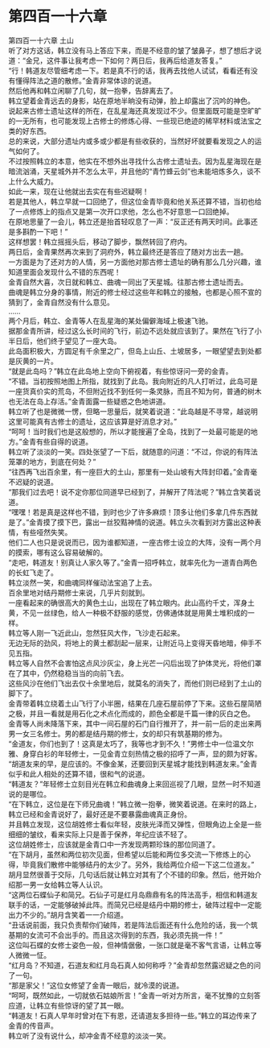 # 第四百一十六章

第四百一十六章 土山\
听了对方这话，韩立没有马上答应下来，而是不经意的皱了皱鼻子，想了想后才说道：“金兄，这件事让我考虑一下如何？两日后，我再后给道友答复。”\
“行！韩道友尽管细考虑一下。若是真不行的话，我再去找他人试试，看看还有没有懂得阵法之道的散修。”金青非常体谅的说道。\
然后他再和韩立闲聊了几句，就一抱拳，告辞离去了。\
韩立望着金青远去的身影，站在原地半晌没有动弹，脸上却露出了沉吟的神色。\
说起来古修士遗址这样的所在，在乱星海还真发现过不少。但里面既可能是空旷旷的一无所有，也可能发现上古修士的修炼心得、一些现已绝迹的稀罕材料或法宝之类的好东西。\
总的来说，大部分遗址内或多或少都是有些收获的，当然好坏就要看发现之人的运气如何了。\
不过按照韩立的本意，他实在不想外出寻找什么古修士遗址去。因为乱星海现在是暗流汹涌，天星城外并不怎么太平，并且他的“青竹蜂云剑”也未能培炼多久，谈不上什么大威力。\
如此一来，现在让他就出去实在有些迟疑啊！\
若是其他人，韩立早就一口回绝了，但这位金青毕竟和他关系还算不错，当初也给了一点修炼上的指点又是第一次开口求他，怎么也不好意思一口回绝掉。\
在原地思量了一会儿，韩立还是抬首轻叹息了一声：“反正还有两天时间。此事还是多斟酌一下吧！”\
这样想罢！韩立摇摇头后，移动了脚步，飘然转回了府内。\
两日后，金青果然再次来到了洞府外，韩立最终还是答应了随对方出去一趟。\
一方面是为了还对方的人情，另一方面他对那古修士遗址的确有那么几分兴趣，谁知道里面会发现什么不错的东西呢！\
金青自然大喜，次日就和韩立、曲魂一同出了天星城。往那古修士遗址而去。\
曲魂是韩立分身的事情，附近的修士经过这些年和韩立的接触，也都是心照不宣的猜到了，金青自然没有什么意见。\
……\
两个月后，韩立、金青等人在乱星海的某处偏僻海域上极速飞驰。\
据那金青所讲，经过这么长时间的飞行，前边不远处就应该到了。果然在飞行了小半日后，他们终于望见了一座大岛。\
此岛面积极大，方圆足有千余里之广，但岛上山丘、土坡居多，一眼望望去到处都是灰黄的一片。\
“就是此岛吗？”韩立在此岛地上空向下俯视着，有些惊讶问一旁的金青。\
“不错。当初按照地图上所指，就找到了此岛。我向附近的凡人打听过，此岛可是一座货真价实的荒岛，不但附近找不到任何一条灵脉，而且不知为何，普通的树木也无法在岛上存活。”金青面露一些疑惑之色地讲道。\
韩立听了也是微微一愣，但略一思量后，就笑着说道：“此岛越是不寻常，越说明这里可能真有古修士的遗址，这应该算是好消息才对。”\
“呵呵！当时我们也是这般想的，所以才能搜遍了全岛，找到了一处最可能是的地方。”金青有些自得的说道。\
韩立听了淡淡的一笑。四处张望了一下后，就随意的问道：“不过，你说的有阵法笼罩的地方，到底在何处？”\
“往西再飞出百余里，有一座巨大的土山，那里有一处山坡有大阵封印着。”金青毫不迟疑的说道。\
“那我们过去吧！说不定你那位同道早已经到了，并解开了阵法呢？”韩立含笑着说道。\
“嘿嘿！若是真是这样也不错，到时也少了许多麻烦！顶多让他们多拿几件东西就是了。”金青摸了摸下巴，露出一丝狡黠神情的说道。韩立头次看到对方露出这种表情，有些哑然失笑。\
他们二人也只是说说而已，因为谁都知道，一座古修士设立的大阵，没有一两个月的摸索，哪有这么容易破解的。\
“走吧，韩道友！别真让人家久等了。”金青一招呼韩立，就率先化为一道青白两色的长虹飞走了。\
韩立淡然一笑，和曲魂同样催动法宝追了上去。\
百余里地对结丹期修士来说，几乎片刻就到。\
一座看起来的确很高大的黄色土山，出现在了韩立眼内。此山高约千丈，浑身土黄，不见一丝绿色，给人一种极不舒服的感觉，仿佛通体就是用黄土堆积成的一样。\
韩立等人刚一飞近此山，忽然狂风大作，飞沙走石起来。\
无边无际的劲风，将地上的黄土都刮起一层来，让附近马上变得天昏地暗，伸手不见五指。\
韩立等人自然不会害怕这点风沙灰尘，身上光芒一闪后出现了护体灵光，将他们罩在了其中，仍然稳稳当当的向前飞去。\
这些风沙在他们飞出去仅十余里地后，就莫名的消失了，而他们则已经到了土山的脚下了。\
金青带着韩立绕着土山飞行了小半圈，结果在几座石屋前停了下来。这些石屋简陋之极，并且一看就是用石化之术点化而成的，颜色全都是千篇一律的灰白之色。\
金青等人尚未降落下来，其中一间石屋的石门自行推开了，并一前一后的走出来两男一女三名修士。男的都是结丹期的修士，女的却只有筑基期的修为。\
“金道友，你们也到了！这真是太巧了，我等也才到不久！”男修士中一位温文尔雅、身穿白衫的年轻修士，一见金青立刻热情之极的招呼了一声，显的颇为好客。\
“胡道友来的早，是应该的。不像金某，还要回到天星城才能找到韩道友来。”金青似乎和此人相处的还算不错，很和气的说道。\
“韩道友？”年轻修士立刻目光在韩立和曲魂身上来回巡视了几眼，显然一时不知道说的是哪位。\
“在下韩立，这位是在下师兄曲魂！”韩立微一抱拳，微笑着说道。在来时的路上，韩立已经和金青说好了，最好还是不要暴露曲魂真正身份。\
并且韩立发现，这位胡姓修士看似年轻，皮肤光泽而又弹性，但眼角边上全是一些细细的皱纹，看来实际上只是善于保养，年纪应该不轻了。\
这位胡姓修士，应该就是金青口中一齐发现两颗珍珠的那位同道了。\
“在下胡月，虽然和两位初次见面，但希望以后能和两位多交流一下修炼上的心得，毕竟我们散修中能够结丹的太少了。另外，我给两位介绍一下这二位道友。”\
胡月显然很善于交际，几句话后就让韩立对其有了个不错的印象。然后，他开始介绍那一男一女给韩立等人认识。\
“这两位石蝶仙子和简兄。石仙子可是红月岛鼎鼎有名的阵法高手，相信和韩道友联手的话，一定能够破掉此阵。而简兄已经是结丹中期的修士，破阵过程中一定能出力不少的。”胡月含笑着一一介绍道。\
“丑话说前面，我只负责帮你们破阵，若是阵法后面还有什么危险的话，我一个筑基期的女流可不会出手的。而且这次得到的东西，我必须先挑一件！”\
这位叫石蝶的女修士姿色一般，但神情倨傲，一张口就是毫不客气言语，让韩立等人微微一怔。\
“红月岛？不知道，石道友和红月岛石真人如何称呼？”金青却忽然露迟疑之色的问了一句。\
“那是家父！”这位女修望了金青一眼后，就冷漠的说道。\
“呵呵，既然如此，一切就依石姑娘所言！”金青一听对方所言，毫不犹豫的立刻答应道，让韩立有些惊讶的望了其一眼。\
“韩道友！石真人早年时曾对在下有恩，还请道友多担待一些。”韩立的耳边传来了金青的传音声。\
韩立听了没有说什么，却冲金青不经意的淡淡一笑。
